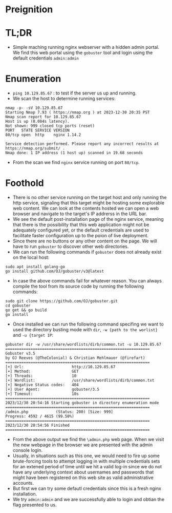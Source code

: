 # Preignition

# TL;DR

- Simple maching running nginx webserver with a hidden admin portal. We find this web portal using the `gobuster` tool and login using the default credentials `admin:admin`

# Enumeration

- `ping 10.129.85.67` : to test if the server us up and running.
- We scan the host to determine running services:
```
nmap -p- -sV 10.129.85.67
Starting Nmap 7.93 ( https://nmap.org ) at 2023-12-30 20:35 PST
Nmap scan report for 10.129.85.67
Host is up (0.084s latency).
Not shown: 999 closed tcp ports (reset)
PORT   STATE SERVICE VERSION
80/tcp open  http    nginx 1.14.2

Service detection performed. Please report any incorrect results at https://nmap.org/submit/ .
Nmap done: 1 IP address (1 host up) scanned in 19.68 seconds
```
- From the scan we find `nginx` service running on port `80/tcp`.

# Foothold

 - There is no other service running on the target host and only running the http service, signaling that this target might be hosting some explorable web content. We can look at the contents hosted we can open a web browser and navigate to the target's IP addrerss in the URL bar.
 - We see the default post-installation page of the nginx service, meaning that there is the possibility that this web application might not be adequately configured yet, or the default credentials are used to facilitate faster configuration up to the poion of live deployment.
 - Since there are no buttons or any other content on the page. We will have to run `gobuster` to discover other web directories.
 - We can run the following commands if `gobuster` does not already exist on the local host:
 ```
 sudo apt install golang-go
 go install github.com/OJ/gobuster/v3@latest
 ```
 - In case the above commands fail for whatever reason. You can always compile the tool from its source code by running the following commands:
 ```
 sudo git clone https://github.com/OJ/gobuster.git
 cd gobuster
 go get && go build
 go install
 ```
 - Once installed we can run the following command specifing we want to used the directory busting mode with `dir`, `-w {path to the worlist}` and `-u {target IP`:
 ```
gobuster dir -w /usr/share/wordlists/dirb/common.txt -u 10.129.85.67
===============================================================
Gobuster v3.5
by OJ Reeves (@TheColonial) & Christian Mehlmauer (@firefart)
===============================================================
[+] Url:                     http://10.129.85.67
[+] Method:                  GET
[+] Threads:                 10
[+] Wordlist:                /usr/share/wordlists/dirb/common.txt
[+] Negative Status codes:   404
[+] User Agent:              gobuster/3.5
[+] Timeout:                 10s
===============================================================
2023/12/30 20:54:16 Starting gobuster in directory enumeration mode
===============================================================
/admin.php            (Status: 200) [Size: 999]
Progress: 4592 / 4615 (99.50%)
===============================================================
2023/12/30 20:54:56 Finished
===============================================================

 ```
 - From the above output we find the `\admin.php` web page. When we visit the new webpage in the browser we are presented with the admin console login.
 - Usually, in situations such as this one, we would need to fire up some brute-forcing tools to attempt logging in with multiple credentials sets for an extened period of time until we hit a valid log-in since we do not have any underlying context about usernames and passwords that might have been registered on this web site as valid administrative accounts.
 - But first we can try some defautl credentials since this is a fresh nginx installation.
 - We try `admin:admin` and we are successfully able to login and obtian the flag presented to us.